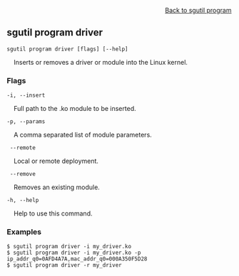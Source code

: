 <div id="readme" class="Box-body readme blob js-code-block-container">
<article class="markdown-body entry-content p-3 p-md-6" itemprop="text">
<p align="right">
<a href="https://github.com/fpgasystems/sgrt/blob/main/cli/manual/sgutil-program.md#sgutil-program">Back to sgutil program</a>
</p>

## sgutil program driver

<code>sgutil program driver [flags] [--help]</code>
<p>
  &nbsp; &nbsp; Inserts or removes a driver or module into the Linux kernel.
</p>

### Flags
<code>-i, --insert <string></code>
<p>
  &nbsp; &nbsp; Full path to the .ko module to be inserted.
</p>

<code>-p, --params <string></code>
<p>
  &nbsp; &nbsp; A comma separated list of module parameters.
</p>

<code>   --remote <string></code>
<p>
  &nbsp; &nbsp; Local or remote deployment.
</p>

<code>    --remove <string></code>
<p>
  &nbsp; &nbsp; Removes an existing module.
</p>

<code>-h, --help <string></code>
<p>
  &nbsp; &nbsp; Help to use this command.
</p>

### Examples
```
$ sgutil program driver -i my_driver.ko
$ sgutil program driver -i my_driver.ko -p ip_addr_q0=0AFD4A7A,mac_addr_q0=000A350F5D28
$ sgutil program driver -r my_driver
```